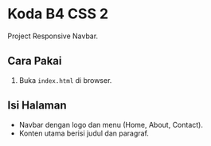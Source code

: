 # Koda B4 CSS 2

Project Responsive Navbar.

## Cara Pakai

1. Buka `index.html` di browser.

## Isi Halaman

- Navbar dengan logo dan menu (Home, About, Contact).
- Konten utama berisi judul dan paragraf.
